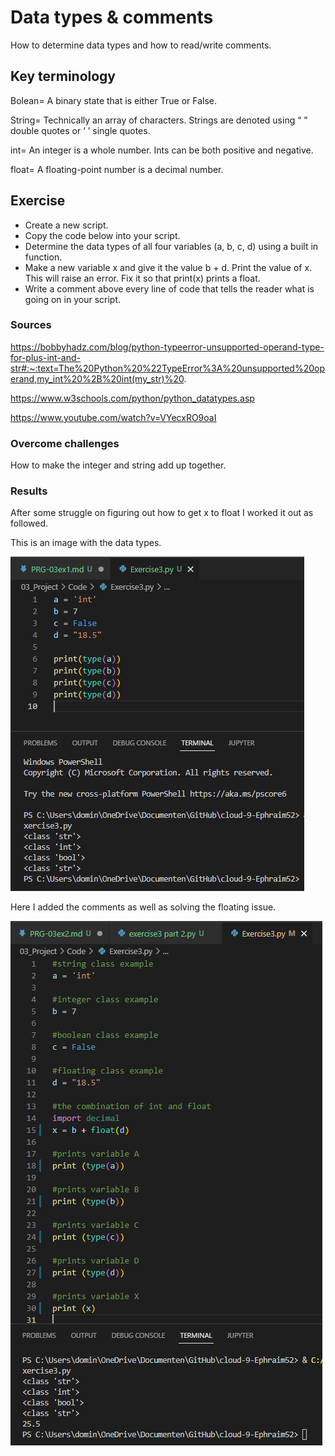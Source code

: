 # Data types & comments
How to determine data types and how to read/write comments.

## Key terminology
Bolean= A binary state that is either True or False.

String= Technically an array of characters. Strings are denoted using “ ” double quotes or ‘ ’ single quotes.

int= An integer is a whole number. Ints can be both positive and negative.

float= A floating-point number is a decimal number.

## Exercise
- Create a new script.
- Copy the code below into your script.
- Determine the data types of all four variables (a, b, c, d) using a built in function.
- Make a new variable x and give it the value b + d. Print the value of x. This will raise an error. Fix it so that print(x) prints a float.
- Write a comment above every line of code that tells the reader what is going on in your script.

### Sources
https://bobbyhadz.com/blog/python-typeerror-unsupported-operand-type-for-plus-int-and-str#:~:text=The%20Python%20%22TypeError%3A%20unsupported%20operand,my_int%20%2B%20int(my_str)%20.

https://www.w3schools.com/python/python_datatypes.asp

https://www.youtube.com/watch?v=VYecxRO9oaI

### Overcome challenges
How to make the integer and string add up together.

### Results
After some struggle on figuring out how to get x to float I worked it out as followed.

This is an image with the data types.

![alt text](https://github.com/Techgrounds-Cloud-9/cloud-9-Ephraim52/blob/3feb209d518de3a1380ad6f4356292bea62b072f/00_includes/week%204/assignment%203/PRG-03_exercise1_data_types.png)

Here I added the comments as well as solving the floating issue.

![alt text](https://github.com/Techgrounds-Cloud-9/cloud-9-Ephraim52/blob/3feb209d518de3a1380ad6f4356292bea62b072f/00_includes/week%204/assignment%203/PRG-03_exercise2_printX.png)

